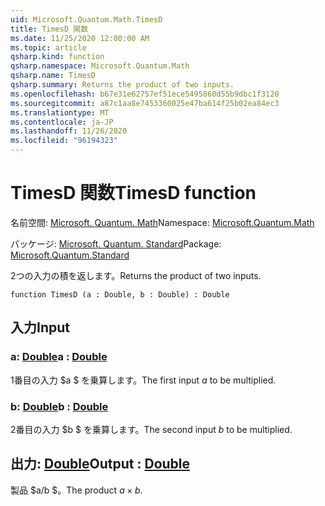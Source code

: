 ```yaml
---
uid: Microsoft.Quantum.Math.TimesD
title: TimesD 関数
ms.date: 11/25/2020 12:00:00 AM
ms.topic: article
qsharp.kind: function
qsharp.namespace: Microsoft.Quantum.Math
qsharp.name: TimesD
qsharp.summary: Returns the product of two inputs.
ms.openlocfilehash: b67e31e62757ef51ece5495860d55b9dbc1f3120
ms.sourcegitcommit: a87c1aa8e7453360025e47ba614f25b02ea84ec3
ms.translationtype: MT
ms.contentlocale: ja-JP
ms.lasthandoff: 11/26/2020
ms.locfileid: "96194323"
---
```

# <a name="timesd-function"></a><span data-ttu-id="b6982-102">TimesD 関数</span><span class="sxs-lookup"><span data-stu-id="b6982-102">TimesD function</span></span>

<span data-ttu-id="b6982-103">名前空間: [Microsoft. Quantum. Math](xref:Microsoft.Quantum.Math)</span><span class="sxs-lookup"><span data-stu-id="b6982-103">Namespace: [Microsoft.Quantum.Math](xref:Microsoft.Quantum.Math)</span></span>

<span data-ttu-id="b6982-104">パッケージ: [Microsoft. Quantum. Standard](https://nuget.org/packages/Microsoft.Quantum.Standard)</span><span class="sxs-lookup"><span data-stu-id="b6982-104">Package: [Microsoft.Quantum.Standard](https://nuget.org/packages/Microsoft.Quantum.Standard)</span></span>


<span data-ttu-id="b6982-105">2つの入力の積を返します。</span><span class="sxs-lookup"><span data-stu-id="b6982-105">Returns the product of two inputs.</span></span>

```qsharp
function TimesD (a : Double, b : Double) : Double
```


## <a name="input"></a><span data-ttu-id="b6982-106">入力</span><span class="sxs-lookup"><span data-stu-id="b6982-106">Input</span></span>

### <a name="a--double"></a><span data-ttu-id="b6982-107">a: [Double](xref:microsoft.quantum.lang-ref.double)</span><span class="sxs-lookup"><span data-stu-id="b6982-107">a : [Double](xref:microsoft.quantum.lang-ref.double)</span></span>

<span data-ttu-id="b6982-108">1番目の入力 $a $ を乗算します。</span><span class="sxs-lookup"><span data-stu-id="b6982-108">The first input $a$ to be multiplied.</span></span>


### <a name="b--double"></a><span data-ttu-id="b6982-109">b: [Double](xref:microsoft.quantum.lang-ref.double)</span><span class="sxs-lookup"><span data-stu-id="b6982-109">b : [Double](xref:microsoft.quantum.lang-ref.double)</span></span>

<span data-ttu-id="b6982-110">2番目の入力 $b $ を乗算します。</span><span class="sxs-lookup"><span data-stu-id="b6982-110">The second input $b$ to be multiplied.</span></span>



## <a name="output--double"></a><span data-ttu-id="b6982-111">出力: [Double](xref:microsoft.quantum.lang-ref.double)</span><span class="sxs-lookup"><span data-stu-id="b6982-111">Output : [Double](xref:microsoft.quantum.lang-ref.double)</span></span>

<span data-ttu-id="b6982-112">製品 $a/b $。</span><span class="sxs-lookup"><span data-stu-id="b6982-112">The product $a \times b$.</span></span>